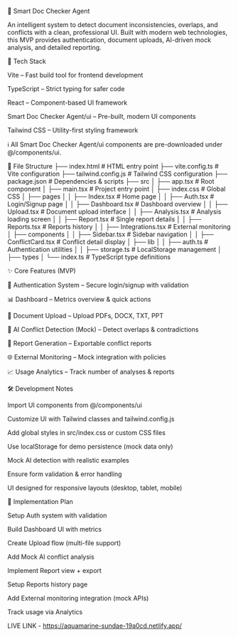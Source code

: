 📘 Smart Doc Checker Agent

An intelligent system to detect document inconsistencies, overlaps, and conflicts with a clean, professional UI. Built with modern web technologies, this MVP provides authentication, document uploads, AI-driven mock analysis, and detailed reporting.

🚀 Tech Stack

Vite – Fast build tool for frontend development

TypeScript – Strict typing for safer code

React – Component-based UI framework

Smart Doc Checker Agent/ui – Pre-built, modern UI components

Tailwind CSS – Utility-first styling framework

ℹ️ All Smart Doc Checker Agent/ui components are pre-downloaded under @/components/ui.

📂 File Structure
├── index.html                # HTML entry point
├── vite.config.ts            # Vite configuration
├── tailwind.config.js        # Tailwind CSS configuration
├── package.json              # Dependencies & scripts
├── src
│   ├── app.tsx               # Root component
│   ├── main.tsx              # Project entry point
│   ├── index.css             # Global CSS
│   ├── pages
│   │   ├── Index.tsx         # Home page
│   │   ├── Auth.tsx          # Login/Signup page
│   │   ├── Dashboard.tsx     # Dashboard overview
│   │   ├── Upload.tsx        # Document upload interface
│   │   ├── Analysis.tsx      # Analysis loading screen
│   │   ├── Report.tsx        # Single report details
│   │   ├── Reports.tsx       # Reports history
│   │   ├── Integrations.tsx  # External monitoring
│   ├── components
│   │   ├── Sidebar.tsx       # Sidebar navigation
│   │   ├── ConflictCard.tsx  # Conflict detail display
│   ├── lib
│   │   ├── auth.ts           # Authentication utilities
│   │   ├── storage.ts        # LocalStorage management
│   ├── types
│       └── index.ts          # TypeScript type definitions

✨ Core Features (MVP)

🔐 Authentication System – Secure login/signup with validation

📊 Dashboard – Metrics overview & quick actions

📂 Document Upload – Upload PDFs, DOCX, TXT, PPT

🤖 AI Conflict Detection (Mock) – Detect overlaps & contradictions

📑 Report Generation – Exportable conflict reports

🌐 External Monitoring – Mock integration with policies

📈 Usage Analytics – Track number of analyses & reports

🛠️ Development Notes

Import UI components from @/components/ui

Customize UI with Tailwind classes and tailwind.config.js

Add global styles in src/index.css or custom CSS files

Use localStorage for demo persistence (mock data only)

Mock AI detection with realistic examples

Ensure form validation & error handling

UI designed for responsive layouts (desktop, tablet, mobile)

📌 Implementation Plan

Setup Auth system with validation

Build Dashboard UI with metrics

Create Upload flow (multi-file support)

Add Mock AI conflict analysis

Implement Report view + export

Setup Reports history page

Add External monitoring integration (mock APIs)

Track usage via Analytics

LIVE LINK - https://aquamarine-sundae-19a0cd.netlify.app/
